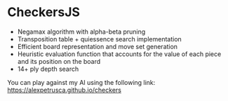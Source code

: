 # CheckersJS

* Negamax algorithm with alpha-beta pruning
* Transposition table + quiessence search implementation
* Efficient board representation and move set generation
* Heuristic evaluation function that accounts for the value of each piece and its position on the board
* 14+ ply depth search

You can play against my AI using the following link:
https://alexpetrusca.github.io/checkers
